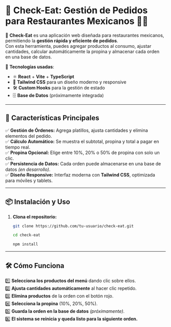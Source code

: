 # 🌮 Check-Eat: Gestión de Pedidos para Restaurantes Mexicanos 🍹🔥  

📌 **Check-Eat** es una aplicación web diseñada para restaurantes mexicanos, permitiendo la **gestión rápida y eficiente de pedidos**.  
Con esta herramienta, puedes agregar productos al consumo, ajustar cantidades, calcular automáticamente la propina y almacenar cada orden en una base de datos.

🚀 **Tecnologías usadas**:
- ⚛️ **React** + **Vite** + **TypeScript**  
- 🎨 **Tailwind CSS** para un diseño moderno y responsive  
- 🛠️ **Custom Hooks** para la gestión de estado  
- 🗄️ **Base de Datos** (próximamente integrada)  

---

## 🚀 Características Principales  
✅ **Gestión de Órdenes:** Agrega platillos, ajusta cantidades y elimina elementos del pedido.  
✅ **Cálculo Automático:** Se muestra el subtotal, propina y total a pagar en tiempo real.  
✅ **Propina Opcional:** Elige entre 10%, 20% o 50% de propina con solo un clic.  
✅ **Persistencia de Datos:** Cada orden puede almacenarse en una base de datos *(en desarrollo)*.  
✅ **Diseño Responsive:** Interfaz moderna con **Tailwind CSS**, optimizada para móviles y tablets.  


---

## 📦 Instalación y Uso  
1. **Clona el repositorio:**  
   ```sh
   git clone https://github.com/tu-usuario/check-eat.git

   cd check-eat

   npm install
---


## 🛠️ Cómo Funciona  
1️⃣ **Selecciona los productos del menú** dando clic sobre ellos.  
2️⃣ **Ajusta cantidades automáticamente** al hacer clic repetido.  
3️⃣ **Elimina productos** de la orden con el botón rojo.  
4️⃣ **Selecciona la propina** (10%, 20%, 50%).  
5️⃣ **Guarda la orden en la base de datos** *(próximamente)*.  
6️⃣ **El sistema se reinicia y queda listo para la siguiente orden.**  

